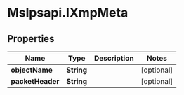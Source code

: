 # Mslpsapi.IXmpMeta

## Properties
Name | Type | Description | Notes
------------ | ------------- | ------------- | -------------
**objectName** | **String** |  | [optional] 
**packetHeader** | **String** |  | [optional] 


